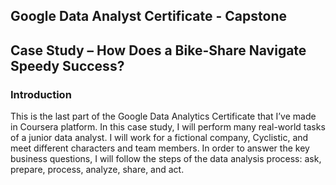 ## Google Data Analyst Certificate - Capstone
## Case Study – How Does a Bike-Share Navigate Speedy Success?


### Introduction 
This is the last part of the Google Data Analytics Certificate that I’ve made in Coursera platform. In this case study, I will perform many real-world tasks of a junior data analyst. I will work for a fictional company, Cyclistic, and meet different characters and team members. In order to answer the key business questions, I will follow the steps of the data analysis process: ask, prepare, process, analyze, share, and act. 







